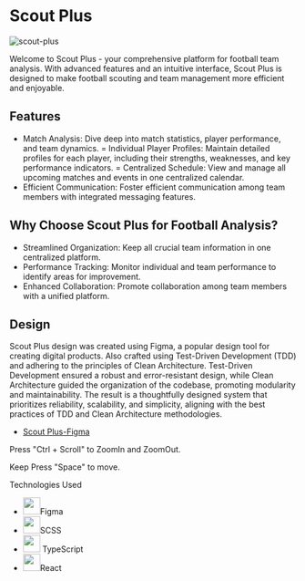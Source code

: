 # Scout Plus
![scout-plus](https://github.com/sahydiabrahao/scout-plus/assets/114512729/98cec42a-c571-4461-aa35-16e2add1a4fa)

Welcome to Scout Plus - your comprehensive platform for football team analysis. With advanced features and an intuitive interface, Scout Plus is designed to make football scouting and team management more efficient and enjoyable.

## Features


- Match Analysis: Dive deep into match statistics, player performance, and team dynamics.
  = Individual Player Profiles: Maintain detailed profiles for each player, including their strengths, weaknesses, and key performance indicators.
  = Centralized Schedule: View and manage all upcoming matches and events in one centralized calendar.
- Efficient Communication: Foster efficient communication among team members with integrated messaging features.

## Why Choose Scout Plus for Football Analysis?

- Streamlined Organization: Keep all crucial team information in one centralized platform.
- Performance Tracking: Monitor individual and team performance to identify areas for improvement.
- Enhanced Collaboration: Promote collaboration among team members with a unified platform.

## Design

Scout Plus design was created using Figma, a popular design tool for creating digital products. Also crafted using Test-Driven Development (TDD) and adhering to the principles of Clean Architecture. Test-Driven Development ensured a robust and error-resistant design, while Clean Architecture guided the organization of the codebase, promoting modularity and maintainability. The result is a thoughtfully designed system that prioritizes reliability, scalability, and simplicity, aligning with the best practices of TDD and Clean Architecture methodologies.

- <a href="https://www.figma.com/file/ClwaoLzUoXRAQAl8yaxHBE/scout-cba?type=design&mode=design&t=mS2vG9DeADJJkhax-1">Scout Plus-Figma</a>

Press "Ctrl + Scroll" to ZoomIn and ZoomOut.

Keep Press "Space" to move.

Technologies Used
- <img src="https://cdn.jsdelivr.net/gh/devicons/devicon/icons/figma/figma-original.svg" width="30"/>Figma
- <img src="https://cdn.jsdelivr.net/gh/devicons/devicon/icons/sass/sass-original.svg" width="30" />SCSS
- <img src="https://cdn.jsdelivr.net/gh/devicons/devicon/icons/typescript/typescript-original.svg" width="30" /> TypeScript
- <img src="https://cdn.jsdelivr.net/gh/devicons/devicon/icons/react/react-original.svg" width="30" />React


